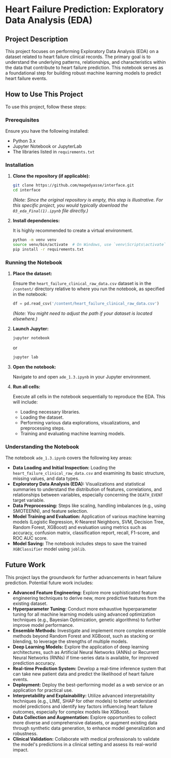 # Heart Failure Prediction: Exploratory Data Analysis (EDA)

## Project Description

This project focuses on performing Exploratory Data Analysis (EDA) on a dataset related to heart failure clinical records. The primary goal is to understand the underlying patterns, relationships, and characteristics within the data that contribute to heart failure prediction. This notebook serves as a foundational step for building robust machine learning models to predict heart failure events.




## How to Use This Project

To use this project, follow these steps:

### Prerequisites

Ensure you have the following installed:

*   Python 3.x
*   Jupyter Notebook or JupyterLab
*   The libraries listed in `requirements.txt`

### Installation

1.  **Clone the repository (if applicable):**

    ```bash
    git clone https://github.com/magedyasse/interface.git
    cd interface
    ```

    *(Note: Since the original repository is empty, this step is illustrative. For this specific project, you would typically download the `03_eda_Final(1).ipynb` file directly.)*

2.  **Install dependencies:**

    It is highly recommended to create a virtual environment.

    ```bash
    python -m venv venv
    source venv/bin/activate  # On Windows, use `venv\Scripts\activate`
    pip install -r requirements.txt
    ```

### Running the Notebook

1.  **Place the dataset:**

    Ensure the `heart_failure_clinical_raw_data.csv` dataset is in the `/content/` directory relative to where you run the notebook, as specified in the notebook:

    ```python
    df = pd.read_csv('/content/heart_failure_clinical_raw_data.csv')
    ```

    *(Note: You might need to adjust the path if your dataset is located elsewhere.)*

2.  **Launch Jupyter:**

    ```bash
    jupyter notebook
    ```
    or
    ```bash
    jupyter lab
    ```

3.  **Open the notebook:**

    Navigate to and open `ade_1.3.ipynb` in your Jupyter environment.

4.  **Run all cells:**

    Execute all cells in the notebook sequentially to reproduce the EDA. This will include:
    *   Loading necessary libraries.
    *   Loading the dataset.
    *   Performing various data explorations, visualizations, and preprocessing steps.
    *   Training and evaluating machine learning models.

### Understanding the Notebook

The notebook `ade_1.3.ipynb` covers the following key areas:

*   **Data Loading and Initial Inspection:** Loading the `heart_failure_clinical_raw_data.csv` and examining its basic structure, missing values, and data types.
*   **Exploratory Data Analysis (EDA):** Visualizations and statistical summaries to understand the distribution of features, correlations, and relationships between variables, especially concerning the `DEATH_EVENT` target variable.
*   **Data Preprocessing:** Steps like scaling, handling imbalances (e.g., using SMOTEENN), and feature selection.
*   **Model Training and Evaluation:** Application of various machine learning models (Logistic Regression, K-Nearest Neighbors, SVM, Decision Tree, Random Forest, XGBoost) and evaluation using metrics such as accuracy, confusion matrix, classification report, recall, F1-score, and ROC AUC score.
*   **Model Saving:** The notebook includes steps to save the trained `XGBClassifier` model using `joblib`.




## Future Work

This project lays the groundwork for further advancements in heart failure prediction. Potential future work includes:

*   **Advanced Feature Engineering:** Explore more sophisticated feature engineering techniques to derive new, more predictive features from the existing dataset.
*   **Hyperparameter Tuning:** Conduct more exhaustive hyperparameter tuning for all machine learning models using advanced optimization techniques (e.g., Bayesian Optimization, genetic algorithms) to further improve model performance.
*   **Ensemble Methods:** Investigate and implement more complex ensemble methods beyond Random Forest and XGBoost, such as stacking or blending, to leverage the strengths of multiple models.
*   **Deep Learning Models:** Explore the application of deep learning architectures, such as Artificial Neural Networks (ANNs) or Recurrent Neural Networks (RNNs) if time-series data is available, for improved prediction accuracy.
*   **Real-time Prediction System:** Develop a real-time inference system that can take new patient data and predict the likelihood of heart failure events.
*   **Deployment:** Deploy the best-performing model as a web service or an application for practical use.
*   **Interpretability and Explainability:** Utilize advanced interpretability techniques (e.g., LIME, SHAP for other models) to better understand model predictions and identify key factors influencing heart failure outcomes, especially for complex models like XGBoost.
*   **Data Collection and Augmentation:** Explore opportunities to collect more diverse and comprehensive datasets, or augment existing data through synthetic data generation, to enhance model generalization and robustness.
*   **Clinical Validation:** Collaborate with medical professionals to validate the model's predictions in a clinical setting and assess its real-world impact.




